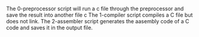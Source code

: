 The 0-preprocessor script will run a c file through the preprocessor and save the result into another file c
The 1-compiler script compiles a C file but does not link.
The 2-assembler script generates the aasembly code of a C code and saves it in the output file.
